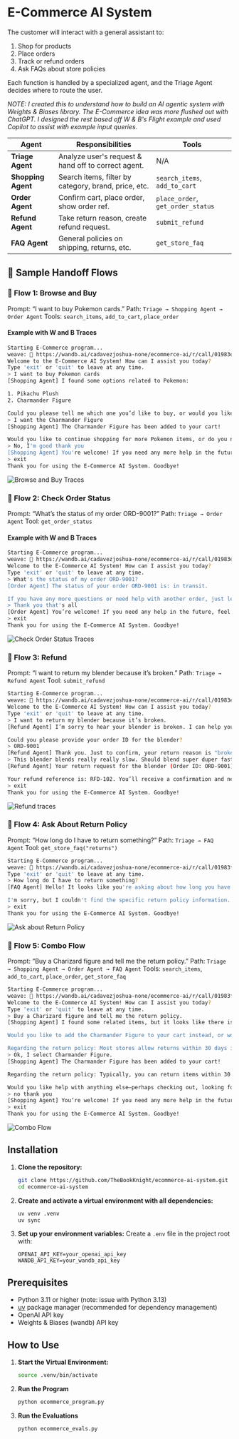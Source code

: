 # E-Commerce AI System

The customer will interact with a general assistant to:

1. Shop for products
2. Place orders
3. Track or refund orders
4. Ask FAQs about store policies

Each function is handled by a specialized agent, and the Triage Agent decides where to route the user.

*NOTE: I created this to understand how to build an AI agentic system with Weights & Biases library. The E-Commerce idea was more flushed out with ChatGPT. I designed the rest based off W & B's Flight example and used Copilot to assist with example input queries.*

| Agent              | Responsibilities                                     | Tools                             |
| ------------------ | ---------------------------------------------------- | --------------------------------- |
| **Triage Agent**   | Analyze user's request & hand off to correct agent.  | N/A                               |
| **Shopping Agent** | Search items, filter by category, brand, price, etc. | `search_items`, `add_to_cart`     |
| **Order Agent**    | Confirm cart, place order, show order ref.           | `place_order`, `get_order_status` |
| **Refund Agent**   | Take return reason, create refund request.           | `submit_refund`                   |
| **FAQ Agent**      | General policies on shipping, returns, etc.          | `get_store_faq`                   |

## 🔁 Sample Handoff Flows
### 🔹 Flow 1: Browse and Buy
Prompt: “I want to buy Pokemon cards.”
Path: `Triage → Shopping Agent → Order Agent`
Tools: `search_items`, `add_to_cart`, `place_order`

#### Example with W and B Traces

```bash
Starting E-Commerce program...
weave: 🍩 https://wandb.ai/cadavezjoshua-none/ecommerce-ai/r/call/01983ef0-b466-7079-ad72-121b8fced8f5
Welcome to the E-Commerce AI System! How can I assist you today?
Type 'exit' or 'quit' to leave at any time.
> I want to buy Pokemon cards
[Shopping Agent] I found some options related to Pokemon:

1. Pikachu Plush
2. Charmander Figure

Could you please tell me which one you’d like to buy, or would you like to see more options specifically for Pokemon trading cards?
> I want the Charmander Figure
[Shopping Agent] The Charmander Figure has been added to your cart!

Would you like to continue shopping for more Pokemon items, or do you need any further assistance with your purchase?
> No, I'm good thank you
[Shopping Agent] You're welcome! If you need any more help in the future, just let me know. Have a great day and enjoy your Charmander Figure!
> exit
Thank you for using the E-Commerce AI System. Goodbye!
```
![Browse and Buy Traces](screenshots/Flow-1.png)

### 🔹 Flow 2: Check Order Status
Prompt: “What’s the status of my order ORD-9001?”
Path: `Triage → Order Agent`
Tool: `get_order_status`

#### Example with W and B Traces
```bash
Starting E-Commerce program...
weave: 🍩 https://wandb.ai/cadavezjoshua-none/ecommerce-ai/r/call/01983ef7-412f-7da4-b453-bc71727f8107
Welcome to the E-Commerce AI System! How can I assist you today?
Type 'exit' or 'quit' to leave at any time.
> What's the status of my order ORD-9001?
[Order Agent] The status of your order ORD-9001 is: in transit.

If you have any more questions or need help with another order, just let me know!
> Thank you that's all
[Order Agent] You’re welcome! If you need any help in the future, feel free to reach out. Have a great day! 😊
> exit
Thank you for using the E-Commerce AI System. Goodbye!
```

![Check Order Status Traces](screenshots/Flow-2.png)

### 🔹 Flow 3: Refund
Prompt: “I want to return my blender because it’s broken.”
Path: `Triage → Refund Agent`
Tool: `submit_refund`

```bash
Starting E-Commerce program...
weave: 🍩 https://wandb.ai/cadavezjoshua-none/ecommerce-ai/r/call/01983efb-27d8-7d78-9c2b-4e7788a6b69c
Welcome to the E-Commerce AI System! How can I assist you today?
Type 'exit' or 'quit' to leave at any time.
> I want to return my blender because it’s broken.
[Refund Agent] I’m sorry to hear your blender is broken. I can help you with your return.

Could you please provide your order ID for the blender?
> ORD-9001
[Refund Agent] Thank you. Just to confirm, your return reason is "broken." Is that correct, or would you like to add any more details about the issue?
> This blender blends really really slow. Should blend super duper fast!
[Refund Agent] Your return request for the blender (Order ID: ORD-9001) has been submitted because it blends very slowly and should blend much faster.

Your refund reference is: RFD-102. You’ll receive a confirmation and next steps shortly. If you need further assistance, just let me know!
> exit
Thank you for using the E-Commerce AI System. Goodbye!
```

![Refund traces](screenshots/Flow-3.png)

### 🔹 Flow 4: Ask About Return Policy
Prompt: “How long do I have to return something?”
Path: `Triage → FAQ Agent`
Tool: `get_store_faq("returns")`

```bash
Starting E-Commerce program...
weave: 🍩 https://wandb.ai/cadavezjoshua-none/ecommerce-ai/r/call/01983f00-9084-7772-bcd1-c519501c5c3b
Type 'exit' or 'quit' to leave at any time.
> How long do I have to return something?
[FAQ Agent] Hello! It looks like you're asking about how long you have to return something.

I'm sorry, but I couldn't find the specific return policy information. Would you like help with something else, or is there another question about returns you have in mind? If you know which store or website you're asking about, please let me know and I’ll try to help further!
> exit
Thank you for using the E-Commerce AI System. Goodbye!
```

![Ask about Return Policy](screenshots/Flow-4.png)

### 🔹 Flow 5: Combo Flow
Prompt: “Buy a Charizard figure and tell me the return policy.”
Path: `Triage → Shopping Agent → Order Agent → FAQ Agent`
Tools: `search_items`, `add_to_cart`, `place_order`, `get_store_faq`

```bash
Starting E-Commerce program...
weave: 🍩 https://wandb.ai/cadavezjoshua-none/ecommerce-ai/r/call/01983f02-5d53-798a-b65a-fb6f84c5c9ff
Welcome to the E-Commerce AI System! How can I assist you today?
Type 'exit' or 'quit' to leave at any time.
> Buy a Charizard figure and tell me the return policy.                                     
[Shopping Agent] I found some related items, but it looks like there isn't an exact match for a Charizard figure right now. The closest option available is a "Charmander Figure."

Would you like to add the Charmander Figure to your cart instead, or would you prefer to search for something else?

Regarding the return policy: Most stores allow returns within 30 days if the item is unused and in its original packaging, but I can provide specific details once you select your item. Let me know how you'd like to proceed!
> Ok, I select Charmander Figure.
[Shopping Agent] The Charmander Figure has been added to your cart!

Regarding the return policy: Typically, you can return items within 30 days as long as they are unused and in their original packaging. If you need more detailed information or have specific questions about returns, let me know!

Would you like help with anything else—perhaps checking out, looking for another item, or more details on the return process?
> no thank you
[Shopping Agent] You’re welcome! If you need any more help in the future, just let me know. Have a great day and enjoy your Charmander Figure!
> exit
Thank you for using the E-Commerce AI System. Goodbye!
```

![Combo Flow](screenshots/Flow-5.png)

## Installation

1. **Clone the repository:**
    ```bash
    git clone https://github.com/TheBookKnight/ecommerce-ai-system.git
    cd ecommerce-ai-system
    ```

2. **Create and activate a virtual environment with all dependencies:**
    ```bash
    uv venv .venv
    uv sync
    ```

3. **Set up your environment variables:**
    Create a `.env` file in the project root with:
    ```env
    OPENAI_API_KEY=your_openai_api_key
    WANDB_API_KEY=your_wandb_api_key
    ```

## Prerequisites

- Python 3.11 or higher (note: issue with Python 3.13)
- [uv](https://github.com/astral-sh/uv) package manager (recommended for dependency management)
- OpenAI API key
- Weights & Biases (wandb) API key

## How to Use

1. **Start the Virtual Environment:**
    ```bash
    source .venv/bin/activate
    ```

2. **Run the Program**
    ```bash
    python ecommerce_program.py
    ```

3. **Run the Evaluations**
    ```bash
    python ecommerce_evals.py
    ```